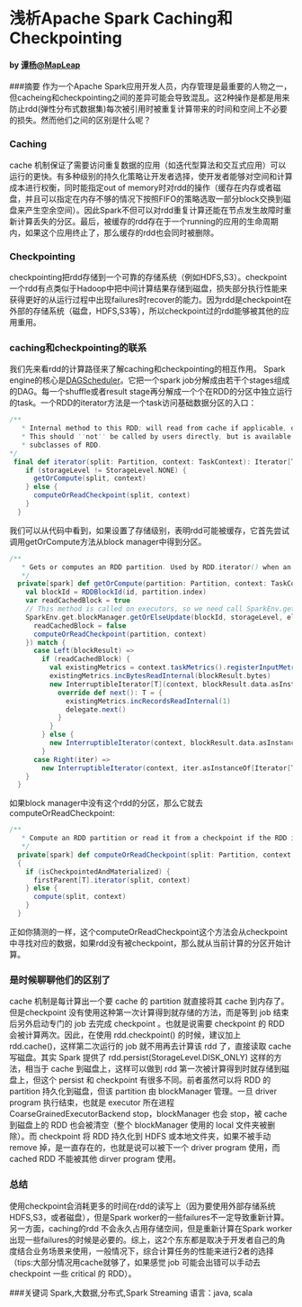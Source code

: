 # 浅析Apache Spark Caching和Checkpointing

#### by [谭杨@MapLeap](https://github.com/tyxx11)

###摘要
作为一个Apache Spark应用开发人员，内存管理是最重要的人物之一，但cacheing和checkpointing之间的差异可能会导致混乱。这2种操作是都是用来防止rdd(弹性分布式数据集)每次被引用时被重复计算带来的时间和空间上不必要的损失。然而他们之间的区别是什么呢？

### Caching

cache 机制保证了需要访问重复数据的应用（如迭代型算法和交互式应用）可以运行的更快。有多种级别的持久化策略让开发者选择，使开发者能够对空间和计算成本进行权衡，同时能指定out of memory时对rdd的操作（缓存在内存或者磁盘，并且可以指定在内存不够的情况下按照FIFO的策略选取一部分block交换到磁盘来产生空余空间）。因此Spark不但可以对rdd重复计算还能在节点发生故障时重新计算丢失的分区。最后，被缓存的rdd存在于一个running的应用的生命周期内，如果这个应用终止了，那么缓存的rdd也会同时被删除。

### Checkpointing

checkpointing把rdd存储到一个可靠的存储系统（例如HDFS,S3）。checkpoint一个rdd有点类似于Hadoop中把中间计算结果存储到磁盘，损失部分执行性能来获得更好的从运行过程中出现failures时recover的能力。因为rdd是checkpoint在外部的存储系统（磁盘，HDFS,S3等），所以checkpoint过的rdd能够被其他的应用重用。

### caching和checkpointing的联系

我们先来看rdd的计算路径来了解caching和checkpointing的相互作用。
Spark engine的核心是[DAGScheduler](https://github.com/apache/spark/blob/dcf8a9f331c6193a62bbc9282bdc99663e23ca19/core/src/main/scala/org/apache/spark/scheduler/DAGScheduler.scala)。它把一个spark job分解成由若干个stages组成的DAG。每一个shuffle或者result stage再分解成一个个在RDD的分区中独立运行的task。一个RDD的iterator方法是一个task访问基础数据分区的入口：

```scala
/**
   * Internal method to this RDD; will read from cache if applicable, or otherwise compute it.
   * This should ''not'' be called by users directly, but is available for implementors of custom
   * subclasses of RDD.
*/	
 final def iterator(split: Partition, context: TaskContext): Iterator[T] = {
    if (storageLevel != StorageLevel.NONE) {
      getOrCompute(split, context)
    } else {
      computeOrReadCheckpoint(split, context)
    }
  }
```
我们可以从代码中看到，如果设置了存储级别，表明rdd可能被缓存，它首先尝试调用getOrCompute方法从block manager中得到分区。

```scala
/**
   * Gets or computes an RDD partition. Used by RDD.iterator() when an RDD is cached.
   */
  private[spark] def getOrCompute(partition: Partition, context: TaskContext): Iterator[T] = {
    val blockId = RDDBlockId(id, partition.index)
    var readCachedBlock = true
    // This method is called on executors, so we need call SparkEnv.get instead of sc.env.
    SparkEnv.get.blockManager.getOrElseUpdate(blockId, storageLevel, elementClassTag, () => {
      readCachedBlock = false
      computeOrReadCheckpoint(partition, context)
    }) match {
      case Left(blockResult) =>
        if (readCachedBlock) {
          val existingMetrics = context.taskMetrics().registerInputMetrics(blockResult.readMethod)
          existingMetrics.incBytesReadInternal(blockResult.bytes)
          new InterruptibleIterator[T](context, blockResult.data.asInstanceOf[Iterator[T]]) {
            override def next(): T = {
              existingMetrics.incRecordsReadInternal(1)
              delegate.next()
            }
          }
        } else {
          new InterruptibleIterator(context, blockResult.data.asInstanceOf[Iterator[T]])
        }
      case Right(iter) =>
        new InterruptibleIterator(context, iter.asInstanceOf[Iterator[T]])
    }
  }
```

如果block manager中没有这个rdd的分区，那么它就去computeOrReadCheckpoint:

```scala
/**
   * Compute an RDD partition or read it from a checkpoint if the RDD is checkpointing.
   */
  private[spark] def computeOrReadCheckpoint(split: Partition, context: TaskContext): Iterator[T] =
  {
    if (isCheckpointedAndMaterialized) {
      firstParent[T].iterator(split, context)
    } else {
      compute(split, context)
    }
  }
```

正如你猜测的一样，这个computeOrReadCheckpoint这个方法会从checkpoint中寻找对应的数据，如果rdd没有被checkpoint，那么就从当前计算的分区开始计算。

### 是时候聊聊他们的区别了

cache 机制是每计算出一个要 cache 的 partition 就直接将其 cache 到内存了。但是checkpoint 没有使用这种第一次计算得到就存储的方法，而是等到 job 结束后另外启动专门的 job 去完成 checkpoint 。也就是说需要 checkpoint 的 RDD 会被计算两次。因此，在使用 rdd.checkpoint() 的时候，建议加上 rdd.cache()，这样第二次运行的 job 就不用再去计算该 rdd 了，直接读取 cache 写磁盘。其实 Spark 提供了 rdd.persist(StorageLevel.DISK_ONLY) 这样的方法，相当于 cache 到磁盘上，这样可以做到 rdd 第一次被计算得到时就存储到磁盘上，但这个 persist 和 checkpoint 有很多不同。前者虽然可以将 RDD 的 partition 持久化到磁盘，但该 partition 由 blockManager 管理。一旦 driver program 执行结束，也就是 executor 所在进程 CoarseGrainedExecutorBackend stop，blockManager 也会 stop，被 cache 到磁盘上的 RDD 也会被清空（整个 blockManager 使用的 local 文件夹被删除）。而 checkpoint 将 RDD 持久化到 HDFS 或本地文件夹，如果不被手动 remove 掉，是一直存在的，也就是说可以被下一个 driver program 使用，而 cached RDD 不能被其他 dirver program 使用。

### 总结

使用checkpoint会消耗更多的时间在rdd的读写上（因为要使用外部存储系统HDFS,S3，或者磁盘），但是Spark worker的一些failures不一定导致重新计算。另一方面，caching的rdd 不会永久占用存储空间，但是重新计算在Spark worker出现一些failures的时候是必要的。综上，这2个东东都是取决于开发者自己的角度结合业务场景来使用，一般情况下，综合计算任务的性能来进行2者的选择（tips:大部分情况用cache就够了，如果感觉 job 可能会出错可以手动去 checkpoint 一些 critical 的 RDD）。

###关键词
Spark,大数据,分布式,Spark Streaming
语言：java, scala







